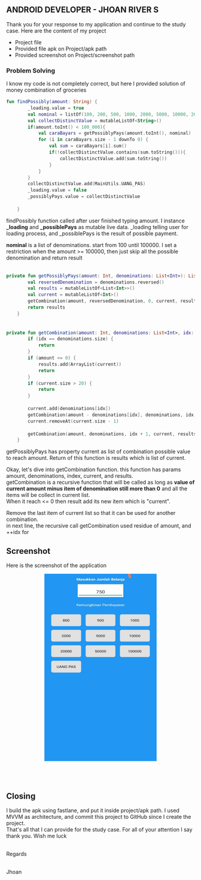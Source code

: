 ## ANDROID DEVELOPER -  JHOAN RIVER S

Thank you for your response to my application and continue to the study case. 
Here are the content of my project

- Project file 
- Provided file apk on Project/apk path
- Provided screenshot on Project/screenshot path


### Problem Solving
I know my code is not completely correct, but here I provided solution of money combination of groceries

```kotlin
fun findPossibly(amount: String) {
        _loading.value = true
        val nominal = listOf(100, 200, 500, 1000, 2000, 5000, 10000, 20_000, 50_000, 100_000)
        val collectDistinctValue = mutableListOf<String>()
        if(amount.toInt() < 100_000){
            val caraBayars = getPossiblyPays(amount.toInt(), nominal)
            for (i in caraBayars.size - 1 downTo 0) {
                val sum = caraBayars[i].sum()
                if(!collectDistinctValue.contains(sum.toString())){
                    collectDistinctValue.add(sum.toString())
                }
            }
        }
        collectDistinctValue.add(MainUtils.UANG_PAS)
        _loading.value = false
        _possiblyPays.value = collectDistinctValue

    }
```

findPossibly function called after user finished typing amount.
I instance **_loading** and **_possiblePays** as mutable live data.
_loading telling user for loading process, and _possiblePays is the result of possible payment.

**nominal** is a list of denominations. start from 100 until 100000. I set a restriction when the amount >= 100000, then just skip all the possible denomination and return result


```kotlin

private fun getPossiblyPays(amount: Int, denominations: List<Int>): List<List<Int>> {
        val reversedDenomination = denominations.reversed()
        val results = mutableListOf<List<Int>>()
        val current = mutableListOf<Int>()
        getCombination(amount, reversedDenomination, 0, current, results)
        return results
    }


private fun getCombination(amount: Int, denominations: List<Int>, idx: Int, current: MutableList<Int>, results: MutableList<List<Int>>) {
        if (idx == denominations.size) {
            return
        }
        if (amount <= 0) {
            results.add(ArrayList(current))
            return
        }
        if (current.size > 20) {
            return
        }

        current.add(denominations[idx])
        getCombination(amount - denominations[idx], denominations, idx, current, results)
        current.removeAt(current.size - 1)

        getCombination(amount, denominations, idx + 1, current, results)
    }

```

getPossiblyPays has property current as list of combination possible value to reach amount.
Return of this function is results which is list of current.

Okay, let's dive into getCombination function. this function has params amount, denominations, index, current, and results.<br>
getCombination is a recursive function that will be called as long as **value of current amount minus item of denomination still more than 0**
and all the items will be collect in current list.<br>
When it reach <= 0 then result add its new item which is "current".<br>

Remove the last item of current list so that it can be used for another combination. <br>
in next line, the recursive call getCombination used residue of amount, and ++idx for

## Screenshot

Here is the screenshot of the application <br>

<div align="center">
  <img src="screenshot/bayarind_ss1.jpeg" alt="Alt text" width="300" height="500">
</div>

<br><br>

## Closing

I build the apk using fastlane, and put it inside project/apk path. I used MVVM as architecture, and commit this project to GitHub since I create the project. <br>
That's all that I can provide for the study case. For all of your attention I say thank you. Wish me luck <br><br>

Regards<br><br>

Jhoan



